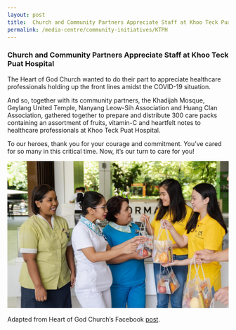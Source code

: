 ```yaml
---
layout: post
title:  Church and Community Partners Appreciate Staff at Khoo Teck Puat Hospital
permalink: /media-centre/community-initiatives/KTPH
---
```


### Church and Community Partners Appreciate Staff at Khoo Teck Puat Hospital ### 

The Heart of God Church wanted to do their part to appreciate healthcare professionals holding up the front lines amidst the COVID-19 situation.

And so, together with its community partners, the Khadijah Mosque, Geylang United Temple, Nanyang Leow-Sih Association and Huang Clan Association, gathered together to prepare and distribute 300 care packs containing an assortment of fruits, vitamin-C and heartfelt notes to healthcare professionals at Khoo Teck Puat Hospital.

To our heroes, thank you for your courage and commitment. You’ve cared for so many in this critical time. Now, it’s our turn to care for you!

![HOGC](/images/KTPH.jpg)

Adapted from Heart of God Church’s Facebook [post](https://www.facebook.com/HOGCsg/posts/10162801402980648).
